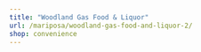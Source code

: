 ```yaml
---
title: "Woodland Gas Food & Liquor"
url: /mariposa/woodland-gas-food-and-liquor-2/
shop: convenience
---
```

